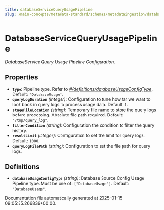 ```yaml
---
title: databaseServiceQueryUsagePipeline
slug: /main-concepts/metadata-standard/schemas/metadataingestion/databaseservicequeryusagepipeline
---
```


# DatabaseServiceQueryUsagePipeline

*DatabaseService Query Usage Pipeline Configuration.*

## Properties

- **`type`**: Pipeline type. Refer to *[#/definitions/databaseUsageConfigType](#definitions/databaseUsageConfigType)*. Default: `"DatabaseUsage"`.
- **`queryLogDuration`** *(integer)*: Configuration to tune how far we want to look back in query logs to process usage data. Default: `1`.
- **`stageFileLocation`** *(string)*: Temporary file name to store the query logs before processing. Absolute file path required. Default: `"/tmp/query_log"`.
- **`filterCondition`** *(string)*: Configuration the condition to filter the query history.
- **`resultLimit`** *(integer)*: Configuration to set the limit for query logs. Default: `1000`.
- **`queryLogFilePath`** *(string)*: Configuration to set the file path for query logs.
## Definitions

- **`databaseUsageConfigType`** *(string)*: Database Source Config Usage Pipeline type. Must be one of: `["DatabaseUsage"]`. Default: `"DatabaseUsage"`.


Documentation file automatically generated at 2025-01-15 09:05:25.266839+00:00.
